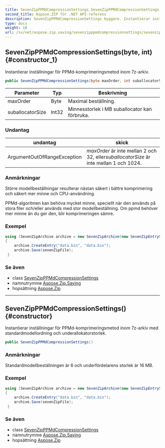 ```yaml
---
title: SevenZipPPMdCompressionSettings.SevenZipPPMdCompressionSettings
second_title: Aspose.ZIP för .NET API-referens
description: SevenZipPPMdCompressionSettings byggare. Instantierar inställningar för PPMdkomprimeringsmetod inom 7zarkiv.
type: docs
weight: 10
url: /sv/net/aspose.zip.saving/sevenzipppmdcompressionsettings/sevenzipppmdcompressionsettings/
---
```

## SevenZipPPMdCompressionSettings(byte, int) {#constructor_1}

Instantierar inställningar för PPMd-komprimeringsmetod inom 7z-arkiv.

```csharp
public SevenZipPPMdCompressionSettings(byte maxOrder, int suballocatorSize)
```

| Parameter | Typ | Beskrivning |
| --- | --- | --- |
| maxOrder | Byte | Maximal beställning. |
| suballocatorSize | Int32 | Minnesstorlek i MB suballocator kan förbruka. |

### Undantag

| undantag | skick |
| --- | --- |
| ArgumentOutOfRangeException | *maxOrder* är inte mellan 2 och 32, eller*suballocatorSize* är inte mellan 1 och 1024. |

### Anmärkningar

Större modellbeställningar resulterar nästan säkert i bättre komprimering och säkert mer minne och CPU-användning.

PPMd-algoritmen kan behöva mycket minne, speciellt när den används på stora filer och/eller används med stor modellbeställning. Om ppmd behöver mer minne än du ger den, blir komprimeringen sämre.

### Exempel

```csharp
using (SevenZipArchive archive = new SevenZipArchive(new SevenZipEntrySettings(new SevenZipPPMdCompressionSettings(4, 32))))
{
    archive.CreateEntry("data.bin", "data.bin");                        
    archive.Save(sevenZipFile);
 }
```

### Se även

* class [SevenZipPPMdCompressionSettings](../)
* namnutrymme [Aspose.Zip.Saving](../../sevenzipppmdcompressionsettings/)
* hopsättning [Aspose.Zip](../../../)

---

## SevenZipPPMdCompressionSettings() {#constructor}

Instantierar inställningar för PPMd-komprimeringsmetod inom 7z-arkiv med standardmodellordning och underallokatorstorlek.

```csharp
public SevenZipPPMdCompressionSettings()
```

### Anmärkningar

Standardmodellbeställningen är 6 och underfördelarens storlek är 16 MB.

### Exempel

```csharp
using (SevenZipArchive archive = new SevenZipArchive(new SevenZipEntrySettings(new SevenZipPPMdCompressionSettings())))
{
    archive.CreateEntry("data.bin", "data.bin");                        
    archive.Save(sevenZipFile);
 }
```

### Se även

* class [SevenZipPPMdCompressionSettings](../)
* namnutrymme [Aspose.Zip.Saving](../../sevenzipppmdcompressionsettings/)
* hopsättning [Aspose.Zip](../../../)


